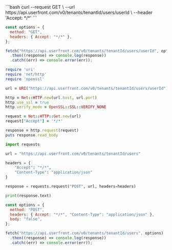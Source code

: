 <code-group>

<code-block title="cURL">
```bash
curl --request GET \
  --url https://api.userfront.com/v0/tenants/tenantId/users/userId \
  --header 'Accept: */*'
```
</code-block>

<code-block title="Node">

```js
const options = {
  method: "GET",
  headers: { Accept: "*/*" },
};

fetch("https://api.userfront.com/v0/tenants/tenantId/users/userId", options)
  .then((response) => console.log(response))
  .catch((err) => console.error(err));
```

</code-block>
<code-block title="Ruby">

```ruby
require 'uri'
require 'net/http'
require 'openssl'

url = URI("https://api.userfront.com/v0/tenants/tenantId/users/userId")

http = Net::HTTP.new(url.host, url.port)
http.use_ssl = true
http.verify_mode = OpenSSL::SSL::VERIFY_NONE

request = Net::HTTP::Get.new(url)
request["Accept"] = '*/*'

response = http.request(request)
puts response.read_body
```

</code-block>

<code-block title="Python">

```python
import requests

url = "https://api.userfront.com/v0/tenants/tenantId/users"

headers = {
    "Accept": "*/*",
    "Content-Type": "application/json"
}

response = requests.request("POST", url, headers=headers)

print(response.text)
```

</code-block>

<code-block title="JavaScript">

```js
const options = {
  method: "POST",
  headers: { Accept: "*/*", "Content-Type": "application/json" },
  body: "false",
};

fetch("https://api.userfront.com/v0/tenants/tenantId/users", options)
  .then((response) => console.log(response))
  .catch((err) => console.error(err));
```

</code-block>
</code-group>
